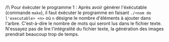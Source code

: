 /!\ Pour éxécuter le programme 1 : Après avoir générer l'éxécutable (commande `make`), il faut éxécuter le programme en faisant `./<nom de l'executable> <n>` où `n` désigne le nombre d'éléments à ajouter dans l'arbre. C'est-à-dire le nombre de mots qui seront lus dans le fichier texte.  
N'essayez pas de lire l'intégralité du fichier texte, la génération des images prendrait beaucoup trop de temps.
